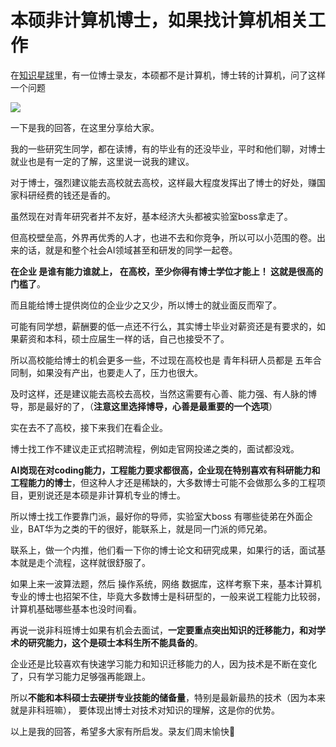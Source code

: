 # 本硕非计算机博士，如果找计算机相关工作

在[知识星球](https://mp.weixin.qq.com/s/QVF6upVMSbgvZy8lHZS3CQ)里，有一位博士录友，本硕都不是计算机，博士转的计算机，问了这样一个问题

![](https://code-thinking-1253855093.file.myqcloud.com/pics/20210903213924.png)

一下是我的回答，在这里分享给大家。

我的一些研究生同学，都在读博，有的毕业有的还没毕业，平时和他们聊，对博士就业也是有一定的了解，这里说一说我的建议。

对于博士，强烈建议能去高校就去高校，这样最大程度发挥出了博士的好处，赚国家科研经费的钱还是香的。

虽然现在对青年研究者并不友好，基本经济大头都被实验室boss拿走了。

但高校壁垒高，外界再优秀的人才，也进不去和你竞争，所以可以小范围的卷。出来的话，就是和整个社会AI领域甚至和研发的同学一起卷。

**在企业 是谁有能力谁就上， 在高校，至少你得有博士学位才能上！ 这就是很高的门槛了**。


而且能给博士提供岗位的企业少之又少，所以博士的就业面反而窄了。

可能有同学想，薪酬要的低一点还不行么，其实博士毕业对薪资还是有要求的，如果薪资和本科，硕士应届生一样的话，自己也接受不了。

所以高校能给博士的机会更多一些，不过现在高校也是 青年科研人员都是 五年合同制，如果没有产出，也要走人了，压力也很大。

及时这样，还是建议能去高校去高校，当然这需要有心善、能力强、有人脉的博导，那是最好的了，（**注意这里选择博导，心善是最重要的一个选项**）

实在去不了高校，接下来我们在看企业。

博士找工作不建议走正式招聘流程，例如走官网投递之类的，面试都没戏。

**AI岗现在对coding能力，工程能力要求都很高，企业现在特别喜欢有科研能力和工程能力的博士**，但这种人才还是稀缺的，大多数博士可能不会做那么多的工程项目，更别说还是本硕是非计算机专业的博士。

所以博士找工作要靠门派，最好你的导师，实验室大boss 有哪些徒弟在外面企业，BAT华为之类的干的很好，能联系上，就是同一门派的师兄弟。

联系上，做一个内推，他们看一下你的博士论文和研究成果，如果行的话，面试基本就是走个流程，这样就很舒服了。

如果上来一波算法题，然后 操作系统，网络 数据库，这样考察下来，基本计算机专业的博士也招架不住，毕竟大多数博士是科研型的，一般来说工程能力比较弱，计算机基础哪些基本也没时间看。


再说一说非科班博士如果有机会去面试，**一定要重点突出知识的迁移能力，和对学术的研究能力，这个是硕士本科生所不能具备的**。

企业还是比较喜欢有快速学习能力和知识迁移能力的人，因为技术是不断在变化了，只有学习能力足够强再能跟上。

所以**不能和本科硕士去硬拼专业技能的储备量**，特别是最新最热的技术（因为本来就是非科班嘛）， 要体现出博士对技术对知识的理解，这是你的优势。

以上是我的回答，希望多大家有所启发。录友们周末愉快🌹

